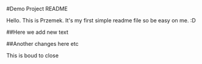 #Demo Project README

Hello. This is Przemek. It's my first simple readme file so be easy on me. :D

##Here we add new text


##Another changes here etc

This is boud to close